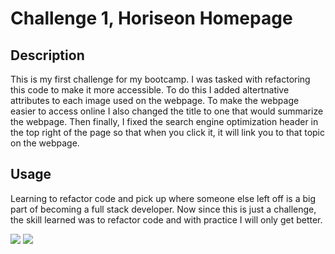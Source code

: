 # Challenge 1, Horiseon Homepage

## Description
This is my first challenge for my bootcamp. I was tasked with refactoring this code to make it more accessible. To do this I added altertnative attributes to each image used on the webpage. To make the webpage easier to access online I also changed the title to one that would summarize the webpage. Then finally, I fixed the search engine optimization header in the top right of the page so that when you click it, it will link you to that topic on the webpage.

## Usage
Learning to refactor code and pick up where someone else left off is a big part of becoming a full stack developer. Now since this is just a challenge, the skill learned was to refactor code and with practice I will only get better.

![](images/Horiseon%20screenshot%201)
![](images/Horiseon%20screenshot%202)